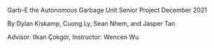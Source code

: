 Garb-E the Autonomous Garbage Unit 
Senior Project
December 2021

By
Dylan Kiskamp,
Cuong Ly,
Sean Nhem,
and Jasper Tan

Advisor: Ilkan Çokgör,
Instructor: Wencen Wu
